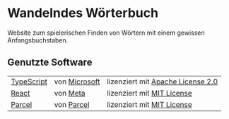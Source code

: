 # Wandelndes Wörterbuch

Website zum spielerischen Finden von Wörtern mit einem gewissen Anfangsbuchstaben.

## Genutzte Software

<table>
  <tr>
    <td><a href="https://github.com/microsoft/TypeScript">TypeScript</a></td>
    <td>von <a href="https://github.com/microsoft">Microsoft</a></td>
    <td>lizenziert mit <a href="https://github.com/microsoft/TypeScript/blob/main/LICENSE.txt">Apache License 2.0</a>
  </tr>
  <tr>
    <td><a href="https://github.com/facebook/react">React</a></td>
    <td>von <a href="https://github.com/facebook">Meta</a></td>
    <td>lizenziert mit <a href="https://github.com/facebook/react/blob/main/LICENSE">MIT License</a>
  </tr>
  <tr>
    <td><a href="https://github.com/parcel-bundler/parcel">Parcel</a></td>
    <td>von <a href="https://github.com/parcel-bundler">Parcel</a></td>
    <td>lizenziert mit <a href="https://github.com/parcel-bundler/parcel/blob/v2/LICENSE">MIT License</a>
  </tr>
</table>
